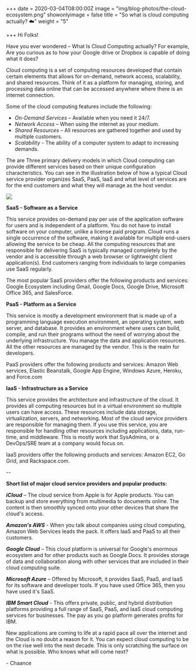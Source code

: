 +++
date = 2020-03-04T08:00:00Z
image = "img/blog-photos/the-cloud-ecosystem.png"
showonlyimage = false
title = "So what is cloud computing actually? ☁️"
weight = "5"

+++
Hi Folks!

Have you ever wondered – What Is Cloud Computing actually? For example, Are you curious as to how your Google drive or Dropbox is capable of doing what it does?

Cloud computing is a set of computing resources developed that contain certain elements that allows for on-demand, network access, scalability, and shared resources. Think of it as a platform for managing, storing, and processing data online that can be accessed anywhere where there is an internet connection.

Some of the cloud computing features include the following:

* _On-Demand Services_ – Available when you need it 24/7.
* _Network Access_ – When using the internet as your medium.
* _Shared Resources_ – All resources are gathered together and used by multiple customers.
* _Scalability_ - The ability of a computer system to adapt to increasing demands.

The are Three primary delivery models in which Cloud computing can provide different services based on their unique configuration characteristics. You can see in the illustration below of how a typical Cloud service provider organizes  SaaS, PaaS, IaaS and what level of services are for the end customers and what they will manage as the host vendor.

![](/uploads/cloud-computing-illustration.png)

**SaaS - Software as a Service**

This service provides on-demand pay per use of the application software for users and is independent of a platform. You do not have to install software on your computer, unlike a license paid program. Cloud runs a single occurrence of the software, making it available for multiple end-users allowing the service to be cheap. All the computing resources that are responsible for delivering SaaS is typically managed completely by the vendor and is accessible through a web browser or lightweight client application(s). End customers ranging from individuals to large companies use SaaS regularly.

The most popular SaaS providers offer the following products and services: Google Ecosystem including Gmail, Google Docs, Google Drive, Microsoft Office 365, and SalesForce.

**PaaS - Platform as a Service**

This service is mostly a development environment that is made up of a programming language execution environment, an operating system, web server, and database. It provides an environment where users can build, compile, and run their programs without the need of worrying about the underlying infrastructure. You manage the data and application resources. All the other resources are managed by the vendor. This is the realm for developers.

PaaS providers offer the following products and services: Amazon Web services, Elastic Beanstalk, Google App Engine, Windows Azure, Heroku, and Force.com

**IaaS - Infrastructure as a Service**

This service provides the architecture and infrastructure of the cloud. It provides all computing resources but in a virtual environment so multiple users can have access. These resources include data storage, virtualization, servers, and networking. Most of the cloud service providers are responsible for managing them. If you use this service, you are responsible for handling other resources including applications, data, run-time, and middleware. This is mostly work that SysAdmins, or a DevOps/SRE team at a company would focus on.

IaaS providers offer the following products and services: Amazon EC2, Go Grid, and Rackspace.com.

\--

**Short list of major cloud service providers and popular products:**

**_iCloud_** – The cloud service from Apple is for Apple products. You can backup and store everything from multimedia to documents online. The content is then smoothly synced onto your other devices that share the cloud's access.

**_Amazon's AWS_** - When you talk about companies using cloud computing, Amazon Web Services leads the pack. It offers IaaS and PaaS to all their customers.

**_Google Cloud_** – This cloud platform is universal for Google's enormous ecosystem and for other products such as Google Docs. It provides storage of data and collaboration along with other services that are included in their cloud computing suite.

**_Microsoft Azure_** – Offered by Microsoft, it provides SaaS, PaaS, and IaaS for its software and developer tools. If you have used Office 365, then you have used it's SaaS.

**_IBM Smart Cloud_** - This offers private, public, and hybrid distribution platforms providing a full range of SaaS, PaaS, and IaaS cloud computing services for businesses. The pay as you go platform generates profits for IBM.

New applications are coming to life at a rapid pace all over the internet and the Cloud is no doubt a reason for it. You can expect cloud computing to be on the rise well into the next decade. This is only scratching the surface on what is possible. Who knows what will come next?

\- Chaance